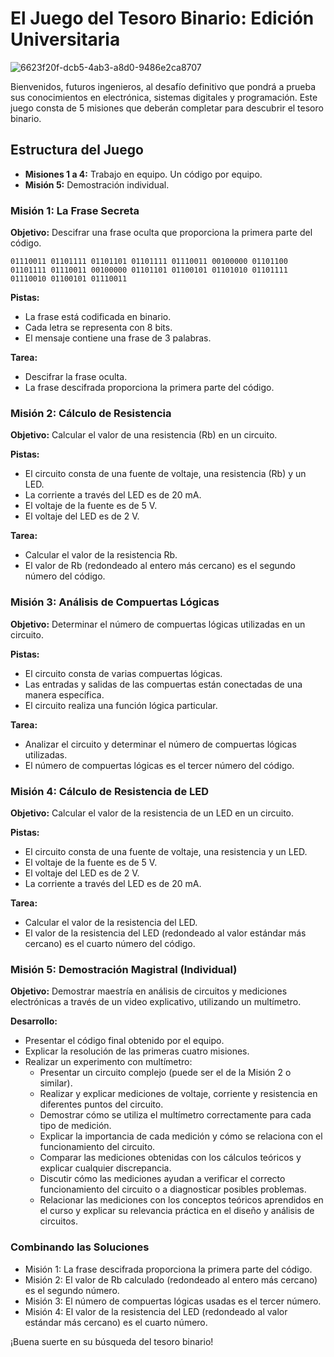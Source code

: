
# El Juego del Tesoro Binario: Edición Universitaria
![6623f20f-dcb5-4ab3-a8d0-9486e2ca8707](https://github.com/user-attachments/assets/700bc8c9-26ef-4226-adcb-f1f1e4534586)

Bienvenidos, futuros ingenieros, al desafío definitivo que pondrá a prueba sus conocimientos en electrónica, sistemas digitales y programación. Este juego consta de 5 misiones que deberán completar para descubrir el tesoro binario.

## Estructura del Juego

- **Misiones 1 a 4:** Trabajo en equipo. Un código por equipo.
- **Misión 5:** Demostración individual.

### Misión 1: La Frase Secreta

**Objetivo:** Descifrar una frase oculta que proporciona la primera parte del código.

```
01110011 01101111 01101101 01101111 01110011 00100000 01101100 01101111 01110011 00100000 01101101 01100101 01101010 01101111 01110010 01100101 01110011
```

**Pistas:**

- La frase está codificada en binario.
- Cada letra se representa con 8 bits.
- El mensaje contiene una frase de 3 palabras.

**Tarea:**

- Descifrar la frase oculta.
- La frase descifrada proporciona la primera parte del código.

### Misión 2: Cálculo de Resistencia

**Objetivo:** Calcular el valor de una resistencia (Rb) en un circuito.

**Pistas:**

- El circuito consta de una fuente de voltaje, una resistencia (Rb) y un LED.
- La corriente a través del LED es de 20 mA.
- El voltaje de la fuente es de 5 V.
- El voltaje del LED es de 2 V.

**Tarea:**

- Calcular el valor de la resistencia Rb.
- El valor de Rb (redondeado al entero más cercano) es el segundo número del código.

### Misión 3: Análisis de Compuertas Lógicas

**Objetivo:** Determinar el número de compuertas lógicas utilizadas en un circuito.

**Pistas:**

- El circuito consta de varias compuertas lógicas.
- Las entradas y salidas de las compuertas están conectadas de una manera específica.
- El circuito realiza una función lógica particular.

**Tarea:**

- Analizar el circuito y determinar el número de compuertas lógicas utilizadas.
- El número de compuertas lógicas es el tercer número del código.

### Misión 4: Cálculo de Resistencia de LED

**Objetivo:** Calcular el valor de la resistencia de un LED en un circuito.

**Pistas:**

- El circuito consta de una fuente de voltaje, una resistencia y un LED.
- El voltaje de la fuente es de 5 V.
- El voltaje del LED es de 2 V.
- La corriente a través del LED es de 20 mA.

**Tarea:**

- Calcular el valor de la resistencia del LED.
- El valor de la resistencia del LED (redondeado al valor estándar más cercano) es el cuarto número del código.

### Misión 5: Demostración Magistral (Individual)

**Objetivo:** Demostrar maestría en análisis de circuitos y mediciones electrónicas a través de un video explicativo, utilizando un multímetro.

**Desarrollo:**

- Presentar el código final obtenido por el equipo.
- Explicar la resolución de las primeras cuatro misiones.
- Realizar un experimento con multímetro:
  - Presentar un circuito complejo (puede ser el de la Misión 2 o similar).
  - Realizar y explicar mediciones de voltaje, corriente y resistencia en diferentes puntos del circuito.
  - Demostrar cómo se utiliza el multímetro correctamente para cada tipo de medición.
  - Explicar la importancia de cada medición y cómo se relaciona con el funcionamiento del circuito.
  - Comparar las mediciones obtenidas con los cálculos teóricos y explicar cualquier discrepancia.
  - Discutir cómo las mediciones ayudan a verificar el correcto funcionamiento del circuito o a diagnosticar posibles problemas.
  - Relacionar las mediciones con los conceptos teóricos aprendidos en el curso y explicar su relevancia práctica en el diseño y análisis de circuitos.

### Combinando las Soluciones

- Misión 1: La frase descifrada proporciona la primera parte del código.
- Misión 2: El valor de Rb calculado (redondeado al entero más cercano) es el segundo número.
- Misión 3: El número de compuertas lógicas usadas es el tercer número.
- Misión 4: El valor de la resistencia del LED (redondeado al valor estándar más cercano) es el cuarto número.

¡Buena suerte en su búsqueda del tesoro binario!
